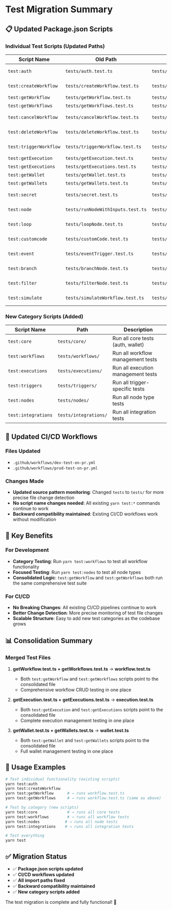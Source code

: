 # Test Migration Summary

## 📋 **Updated Package.json Scripts**

### Individual Test Scripts (Updated Paths)

| Script Name | Old Path | New Path | Notes |
|-------------|----------|----------|-------|
| `test:auth` | `tests/auth.test.ts` | `tests/core/auth.test.ts` | Moved to core |
| `test:createWorkflow` | `tests/createWorkflow.test.ts` | `tests/workflows/createWorkflow.test.ts` | Moved to workflows |
| `test:getWorkflow` | `tests/getWorkflow.test.ts` | `tests/workflows/workflow.test.ts` | **Consolidated** |
| `test:getWorkflows` | `tests/getWorkflows.test.ts` | `tests/workflows/workflow.test.ts` | **Consolidated** |
| `test:cancelWorkflow` | `tests/cancelWorkflow.test.ts` | `tests/workflows/cancelWorkflow.test.ts` | Moved to workflows |
| `test:deleteWorkflow` | `tests/deleteWorkflow.test.ts` | `tests/workflows/deleteWorkflow.test.ts` | Moved to workflows |
| `test:triggerWorkflow` | `tests/triggerWorkflow.test.ts` | `tests/workflows/triggerWorkflow.test.ts` | Moved to workflows |
| `test:getExecution` | `tests/getExecution.test.ts` | `tests/executions/execution.test.ts` | **Consolidated** |
| `test:getExecutions` | `tests/getExecutions.test.ts` | `tests/executions/execution.test.ts` | **Consolidated** |
| `test:getWallet` | `tests/getWallet.test.ts` | `tests/core/wallet.test.ts` | **Consolidated** |
| `test:getWallets` | `tests/getWallets.test.ts` | `tests/core/wallet.test.ts` | **Consolidated** |
| `test:secret` | `tests/secret.test.ts` | `tests/integrations/secret.test.ts` | Moved to integrations |
| `test:node` | `tests/runNodeWithInputs.test.ts` | `tests/runImmediately.test.ts` | *To be broken down* |
| `test:loop` | `tests/loopNode.test.ts` | `tests/nodes/loopNode.test.ts` | Moved to nodes |
| `test:customcode` | `tests/customCode.test.ts` | `tests/nodes/customCode.test.ts` | Moved to nodes |
| `test:event` | `tests/eventTrigger.test.ts` | `tests/triggers/eventTrigger.test.ts` | Moved to triggers |
| `test:branch` | `tests/branchNode.test.ts` | `tests/nodes/branchNode.test.ts` | Moved to nodes |
| `test:filter` | `tests/filterNode.test.ts` | `tests/nodes/filterNode.test.ts` | Moved to nodes |
| `test:simulate` | `tests/simulateWorkflow.test.ts` | `tests/executions/simulateWorkflow.test.ts` | Moved to executions |

### New Category Scripts (Added)

| Script Name | Path | Description |
|-------------|------|-------------|
| `test:core` | `tests/core/` | Run all core tests (auth, wallet) |
| `test:workflows` | `tests/workflows/` | Run all workflow management tests |
| `test:executions` | `tests/executions/` | Run all execution management tests |
| `test:triggers` | `tests/triggers/` | Run all trigger-specific tests |
| `test:nodes` | `tests/nodes/` | Run all node type tests |
| `test:integrations` | `tests/integrations/` | Run all integration tests |

## 🔄 **Updated CI/CD Workflows**

### Files Updated
- `.github/workflows/dev-test-on-pr.yml`
- `.github/workflows/prod-test-on-pr.yml`

### Changes Made
- **Updated source pattern monitoring**: Changed `tests` to `tests/` for more precise file change detection
- **No script name changes needed**: All existing `yarn test:*` commands continue to work
- **Backward compatibility maintained**: Existing CI/CD workflows work without modification

## 🎯 **Key Benefits**

### For Development
- **Category Testing**: Run `yarn test:workflows` to test all workflow functionality
- **Focused Testing**: Run `yarn test:nodes` to test all node types
- **Consolidated Logic**: `test:getWorkflow` and `test:getWorkflows` both run the same comprehensive test suite

### For CI/CD
- **No Breaking Changes**: All existing CI/CD pipelines continue to work
- **Better Change Detection**: More precise monitoring of test file changes
- **Scalable Structure**: Easy to add new test categories as the codebase grows

## 📊 **Consolidation Summary**

### Merged Test Files
1. **getWorkflow.test.ts + getWorkflows.test.ts** → **workflow.test.ts**
   - Both `test:getWorkflow` and `test:getWorkflows` scripts point to the consolidated file
   - Comprehensive workflow CRUD testing in one place

2. **getExecution.test.ts + getExecutions.test.ts** → **execution.test.ts**
   - Both `test:getExecution` and `test:getExecutions` scripts point to the consolidated file
   - Complete execution management testing in one place

3. **getWallet.test.ts + getWallets.test.ts** → **wallet.test.ts**
   - Both `test:getWallet` and `test:getWallets` scripts point to the consolidated file
   - Full wallet management testing in one place

## 🚀 **Usage Examples**

```bash
# Test individual functionality (existing scripts)
yarn test:auth
yarn test:createWorkflow
yarn test:getWorkflow      # → runs workflow.test.ts
yarn test:getWorkflows     # → runs workflow.test.ts (same as above)

# Test by category (new scripts)
yarn test:core             # → runs all core tests
yarn test:workflows        # → runs all workflow tests
yarn test:nodes           # → runs all node tests
yarn test:integrations    # → runs all integration tests

# Test everything
yarn test
```

## ✅ **Migration Status**

- ✅ **Package.json scripts updated**
- ✅ **CI/CD workflows updated**  
- ✅ **All import paths fixed**
- ✅ **Backward compatibility maintained**
- ✅ **New category scripts added**

The test migration is complete and fully functional! 🎉 